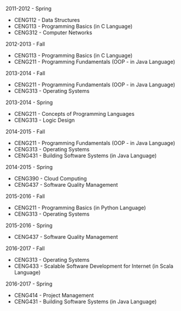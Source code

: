 
2011-2012 - Spring
- CENG112 - Data Structures
- CENG113 - Programming Basics (in C Language)
- CENG312 - Computer Networks

2012-2013 - Fall
- CENG113 - Programming Basics (in C Language)
- CENG211 - Programming Fundamentals (OOP - in Java Language)

2013-2014 - Fall
- CENG211 - Programming Fundamentals (OOP - in Java Language)
- CENG313 - Operating Systems

2013-2014 - Spring
- CENG211 - Concepts of Programming Languages 
- CENG313 - Logic Design

2014-2015 - Fall
- CENG211 - Programming Fundamentals (OOP - in Java Language)
- CENG313 - Operating Systems
- CENG431 - Building Software Systems (in Java Language)

2014-2015 - Spring
- CENG390 - Cloud Computing
- CENG437 - Software Quality Management

2015-2016 - Fall
- CENG211 - Programming Basics (in Python Language)
- CENG313 - Operating Systems

2015-2016 - Spring
- CENG437 - Software Quality Management

2016-2017 - Fall
- CENG313 - Operating Systems
- CENG433 - Scalable Software Development for Internet (in Scala Language)

2016-2017 - Spring
- CENG414 - Project Management
- CENG431 - Building Software Systems (in Java Language)
